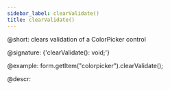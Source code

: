 ```yaml
---
sidebar_label: clearValidate()
title: clearValidate()
---          
```


@short: clears validation of a ColorPicker control

@signature: {'clearValidate(): void;'}

@example:
form.getItem("colorpicker").clearValidate();

@descr:

